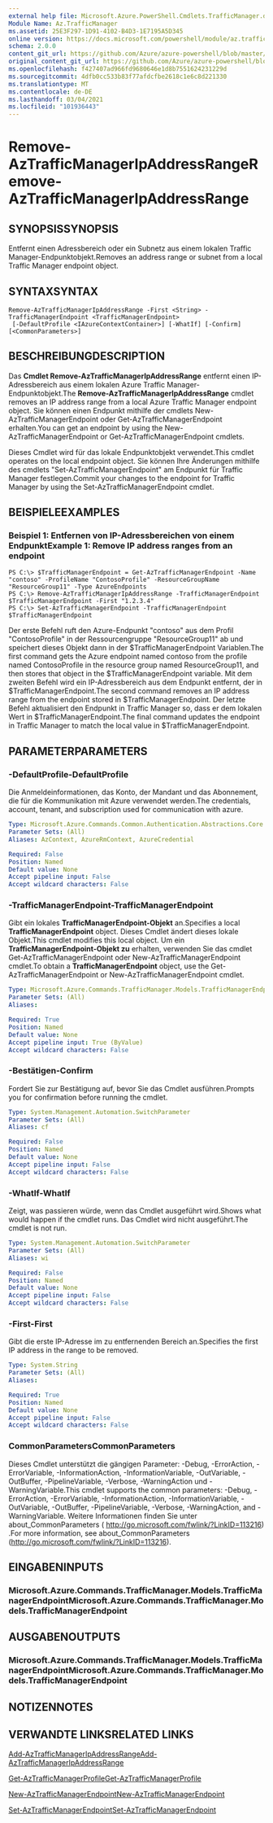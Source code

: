 ```yaml
---
external help file: Microsoft.Azure.PowerShell.Cmdlets.TrafficManager.dll-Help.xml
Module Name: Az.TrafficManager
ms.assetid: 25E3F297-1D91-4102-B4D3-1E7195A5D345
online version: https://docs.microsoft.com/powershell/module/az.trafficmanager/remove-aztrafficmanagerIpAddressRange
schema: 2.0.0
content_git_url: https://github.com/Azure/azure-powershell/blob/master/src/TrafficManager/TrafficManager/help/Remove-AzTrafficManagerIpAddressRange.md
original_content_git_url: https://github.com/Azure/azure-powershell/blob/master/src/TrafficManager/TrafficManager/help/Remove-AzTrafficManagerIpAddressRange.md
ms.openlocfilehash: f427407ad966fd9680646e1d8b7551624231229d
ms.sourcegitcommit: 4dfb0cc533b83f77afdcfbe2618c1e6c8d221330
ms.translationtype: MT
ms.contentlocale: de-DE
ms.lasthandoff: 03/04/2021
ms.locfileid: "101936443"
---
```

# <span data-ttu-id="c3a98-101">Remove-AzTrafficManagerIpAddressRange</span><span class="sxs-lookup"><span data-stu-id="c3a98-101">Remove-AzTrafficManagerIpAddressRange</span></span>

## <span data-ttu-id="c3a98-102">SYNOPSIS</span><span class="sxs-lookup"><span data-stu-id="c3a98-102">SYNOPSIS</span></span>
<span data-ttu-id="c3a98-103">Entfernt einen Adressbereich oder ein Subnetz aus einem lokalen Traffic Manager-Endpunktobjekt.</span><span class="sxs-lookup"><span data-stu-id="c3a98-103">Removes an address range or subnet from a local Traffic Manager endpoint object.</span></span>

## <span data-ttu-id="c3a98-104">SYNTAX</span><span class="sxs-lookup"><span data-stu-id="c3a98-104">SYNTAX</span></span>

```
Remove-AzTrafficManagerIpAddressRange -First <String> -TrafficManagerEndpoint <TrafficManagerEndpoint>
 [-DefaultProfile <IAzureContextContainer>] [-WhatIf] [-Confirm] [<CommonParameters>]
```

## <span data-ttu-id="c3a98-105">BESCHREIBUNG</span><span class="sxs-lookup"><span data-stu-id="c3a98-105">DESCRIPTION</span></span>
<span data-ttu-id="c3a98-106">Das **Cmdlet Remove-AzTrafficManagerIpAddressRange** entfernt einen IP-Adressbereich aus einem lokalen Azure Traffic Manager-Endpunktobjekt.</span><span class="sxs-lookup"><span data-stu-id="c3a98-106">The **Remove-AzTrafficManagerIpAddressRange** cmdlet removes an IP address range from a local Azure Traffic Manager endpoint object.</span></span>
<span data-ttu-id="c3a98-107">Sie können einen Endpunkt mithilfe der cmdlets New-AzTrafficManagerEndpoint oder Get-AzTrafficManagerEndpoint erhalten.</span><span class="sxs-lookup"><span data-stu-id="c3a98-107">You can get an endpoint by using the New-AzTrafficManagerEndpoint or Get-AzTrafficManagerEndpoint cmdlets.</span></span>

<span data-ttu-id="c3a98-108">Dieses Cmdlet wird für das lokale Endpunktobjekt verwendet.</span><span class="sxs-lookup"><span data-stu-id="c3a98-108">This cmdlet operates on the local endpoint object.</span></span>
<span data-ttu-id="c3a98-109">Sie können Ihre Änderungen mithilfe des cmdlets "Set-AzTrafficManagerEndpoint" am Endpunkt für Traffic Manager festlegen.</span><span class="sxs-lookup"><span data-stu-id="c3a98-109">Commit your changes to the endpoint for Traffic Manager by using the Set-AzTrafficManagerEndpoint cmdlet.</span></span>

## <span data-ttu-id="c3a98-110">BEISPIELE</span><span class="sxs-lookup"><span data-stu-id="c3a98-110">EXAMPLES</span></span>

### <span data-ttu-id="c3a98-111">Beispiel 1: Entfernen von IP-Adressbereichen von einem Endpunkt</span><span class="sxs-lookup"><span data-stu-id="c3a98-111">Example 1: Remove IP address ranges from an endpoint</span></span>
```
PS C:\> $TrafficManagerEndpoint = Get-AzTrafficManagerEndpoint -Name "contoso" -ProfileName "ContosoProfile" -ResourceGroupName "ResourceGroup11" -Type AzureEndpoints
PS C:\> Remove-AzTrafficManagerIpAddressRange -TrafficManagerEndpoint $TrafficManagerEndpoint -First "1.2.3.4"
PS C:\> Set-AzTrafficManagerEndpoint -TrafficManagerEndpoint $TrafficManagerEndpoint
```

<span data-ttu-id="c3a98-112">Der erste Befehl ruft den Azure-Endpunkt "contoso" aus dem Profil "ContosoProfile" in der Ressourcengruppe "ResourceGroup11" ab und speichert dieses Objekt dann in der $TrafficManagerEndpoint Variablen.</span><span class="sxs-lookup"><span data-stu-id="c3a98-112">The first command gets the Azure endpoint named contoso from the profile named ContosoProfile in the resource group named ResourceGroup11, and then stores that object in the $TrafficManagerEndpoint variable.</span></span>
<span data-ttu-id="c3a98-113">Mit dem zweiten Befehl wird ein IP-Adressbereich aus dem Endpunkt entfernt, der in $TrafficManagerEndpoint.</span><span class="sxs-lookup"><span data-stu-id="c3a98-113">The second command removes an IP address range from the endpoint stored in $TrafficManagerEndpoint.</span></span>
<span data-ttu-id="c3a98-114">Der letzte Befehl aktualisiert den Endpunkt in Traffic Manager so, dass er dem lokalen Wert in $TrafficManagerEndpoint.</span><span class="sxs-lookup"><span data-stu-id="c3a98-114">The final command updates the endpoint in Traffic Manager to match the local value in $TrafficManagerEndpoint.</span></span>

## <span data-ttu-id="c3a98-115">PARAMETER</span><span class="sxs-lookup"><span data-stu-id="c3a98-115">PARAMETERS</span></span>

### <span data-ttu-id="c3a98-116">-DefaultProfile</span><span class="sxs-lookup"><span data-stu-id="c3a98-116">-DefaultProfile</span></span>
<span data-ttu-id="c3a98-117">Die Anmeldeinformationen, das Konto, der Mandant und das Abonnement, die für die Kommunikation mit Azure verwendet werden.</span><span class="sxs-lookup"><span data-stu-id="c3a98-117">The credentials, account, tenant, and subscription used for communication with azure.</span></span>

```yaml
Type: Microsoft.Azure.Commands.Common.Authentication.Abstractions.Core.IAzureContextContainer
Parameter Sets: (All)
Aliases: AzContext, AzureRmContext, AzureCredential

Required: False
Position: Named
Default value: None
Accept pipeline input: False
Accept wildcard characters: False
```

### <span data-ttu-id="c3a98-118">-TrafficManagerEndpoint</span><span class="sxs-lookup"><span data-stu-id="c3a98-118">-TrafficManagerEndpoint</span></span>
<span data-ttu-id="c3a98-119">Gibt ein lokales **TrafficManagerEndpoint-Objekt** an.</span><span class="sxs-lookup"><span data-stu-id="c3a98-119">Specifies a local **TrafficManagerEndpoint** object.</span></span>
<span data-ttu-id="c3a98-120">Dieses Cmdlet ändert dieses lokale Objekt.</span><span class="sxs-lookup"><span data-stu-id="c3a98-120">This cmdlet modifies this local object.</span></span>
<span data-ttu-id="c3a98-121">Um ein **TrafficManagerEndpoint-Objekt zu** erhalten, verwenden Sie das cmdlet Get-AzTrafficManagerEndpoint oder New-AzTrafficManagerEndpoint cmdlet.</span><span class="sxs-lookup"><span data-stu-id="c3a98-121">To obtain a **TrafficManagerEndpoint** object, use the Get-AzTrafficManagerEndpoint or New-AzTrafficManagerEndpoint cmdlet.</span></span>

```yaml
Type: Microsoft.Azure.Commands.TrafficManager.Models.TrafficManagerEndpoint
Parameter Sets: (All)
Aliases:

Required: True
Position: Named
Default value: None
Accept pipeline input: True (ByValue)
Accept wildcard characters: False
```

### <span data-ttu-id="c3a98-122">-Bestätigen</span><span class="sxs-lookup"><span data-stu-id="c3a98-122">-Confirm</span></span>
<span data-ttu-id="c3a98-123">Fordert Sie zur Bestätigung auf, bevor Sie das Cmdlet ausführen.</span><span class="sxs-lookup"><span data-stu-id="c3a98-123">Prompts you for confirmation before running the cmdlet.</span></span>

```yaml
Type: System.Management.Automation.SwitchParameter
Parameter Sets: (All)
Aliases: cf

Required: False
Position: Named
Default value: None
Accept pipeline input: False
Accept wildcard characters: False
```

### <span data-ttu-id="c3a98-124">-WhatIf</span><span class="sxs-lookup"><span data-stu-id="c3a98-124">-WhatIf</span></span>
<span data-ttu-id="c3a98-125">Zeigt, was passieren würde, wenn das Cmdlet ausgeführt wird.</span><span class="sxs-lookup"><span data-stu-id="c3a98-125">Shows what would happen if the cmdlet runs.</span></span> <span data-ttu-id="c3a98-126">Das Cmdlet wird nicht ausgeführt.</span><span class="sxs-lookup"><span data-stu-id="c3a98-126">The cmdlet is not run.</span></span>

```yaml
Type: System.Management.Automation.SwitchParameter
Parameter Sets: (All)
Aliases: wi

Required: False
Position: Named
Default value: None
Accept pipeline input: False
Accept wildcard characters: False
```

### <span data-ttu-id="c3a98-127">-First</span><span class="sxs-lookup"><span data-stu-id="c3a98-127">-First</span></span>
<span data-ttu-id="c3a98-128">Gibt die erste IP-Adresse im zu entfernenden Bereich an.</span><span class="sxs-lookup"><span data-stu-id="c3a98-128">Specifies the first IP address in the range to be removed.</span></span>

```yaml
Type: System.String
Parameter Sets: (All)
Aliases:

Required: True
Position: Named
Default value: None
Accept pipeline input: False
Accept wildcard characters: False
```

### <span data-ttu-id="c3a98-129">CommonParameters</span><span class="sxs-lookup"><span data-stu-id="c3a98-129">CommonParameters</span></span>
<span data-ttu-id="c3a98-130">Dieses Cmdlet unterstützt die gängigen Parameter: -Debug, -ErrorAction, -ErrorVariable, -InformationAction, -InformationVariable, -OutVariable, -OutBuffer, -PipelineVariable, -Verbose, -WarningAction und -WarningVariable.</span><span class="sxs-lookup"><span data-stu-id="c3a98-130">This cmdlet supports the common parameters: -Debug, -ErrorAction, -ErrorVariable, -InformationAction, -InformationVariable, -OutVariable, -OutBuffer, -PipelineVariable, -Verbose, -WarningAction, and -WarningVariable.</span></span> <span data-ttu-id="c3a98-131">Weitere Informationen finden Sie unter about_CommonParameters ( http://go.microsoft.com/fwlink/?LinkID=113216) .</span><span class="sxs-lookup"><span data-stu-id="c3a98-131">For more information, see about_CommonParameters (http://go.microsoft.com/fwlink/?LinkID=113216).</span></span>

## <span data-ttu-id="c3a98-132">EINGABEN</span><span class="sxs-lookup"><span data-stu-id="c3a98-132">INPUTS</span></span>

### <span data-ttu-id="c3a98-133">Microsoft.Azure.Commands.TrafficManager.Models.TrafficManagerEndpoint</span><span class="sxs-lookup"><span data-stu-id="c3a98-133">Microsoft.Azure.Commands.TrafficManager.Models.TrafficManagerEndpoint</span></span>

## <span data-ttu-id="c3a98-134">AUSGABEN</span><span class="sxs-lookup"><span data-stu-id="c3a98-134">OUTPUTS</span></span>

### <span data-ttu-id="c3a98-135">Microsoft.Azure.Commands.TrafficManager.Models.TrafficManagerEndpoint</span><span class="sxs-lookup"><span data-stu-id="c3a98-135">Microsoft.Azure.Commands.TrafficManager.Models.TrafficManagerEndpoint</span></span>

## <span data-ttu-id="c3a98-136">NOTIZEN</span><span class="sxs-lookup"><span data-stu-id="c3a98-136">NOTES</span></span>

## <span data-ttu-id="c3a98-137">VERWANDTE LINKS</span><span class="sxs-lookup"><span data-stu-id="c3a98-137">RELATED LINKS</span></span>

[<span data-ttu-id="c3a98-138">Add-AzTrafficManagerIpAddressRange</span><span class="sxs-lookup"><span data-stu-id="c3a98-138">Add-AzTrafficManagerIpAddressRange</span></span>](./Add-AzTrafficManagerIpAddressRange.md)

[<span data-ttu-id="c3a98-139">Get-AzTrafficManagerProfile</span><span class="sxs-lookup"><span data-stu-id="c3a98-139">Get-AzTrafficManagerProfile</span></span>](./Get-AzTrafficManagerEndpoint.md)

[<span data-ttu-id="c3a98-140">New-AzTrafficManagerEndpoint</span><span class="sxs-lookup"><span data-stu-id="c3a98-140">New-AzTrafficManagerEndpoint</span></span>](./New-AzTrafficManagerEndpoint.md)

[<span data-ttu-id="c3a98-141">Set-AzTrafficManagerEndpoint</span><span class="sxs-lookup"><span data-stu-id="c3a98-141">Set-AzTrafficManagerEndpoint</span></span>](./Set-AzTrafficManagerEndpoint.md)

